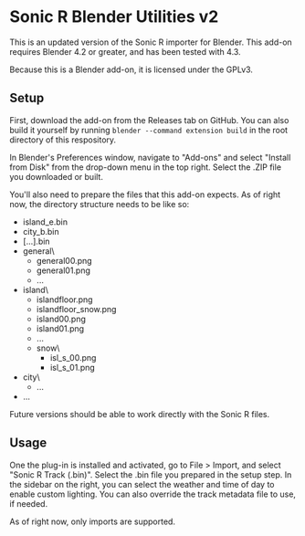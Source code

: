 # Sonic R Blender Utilities v2

This is an updated version of the Sonic R importer for Blender. This add-on requires Blender 4.2 or greater, and has been tested with 4.3.

Because this is a Blender add-on, it is licensed under the GPLv3.

## Setup

First, download the add-on from the Releases tab on GitHub. You can also build it yourself by running `blender --command extension build` in the root directory of this respository.

In Blender's Preferences window, navigate to "Add-ons" and select "Install from Disk" from the drop-down menu in the top right. Select the .ZIP file you downloaded or built.

You'll also need to prepare the files that this add-on expects. As of right now, the directory structure needs to be like so:

- island_e.bin
- city_b.bin
- [...].bin
- general\
    - general00.png
    - general01.png
    - ...
- island\
    - islandfloor.png
    - islandfloor_snow.png
    - island00.png
    - island01.png
    - ...
    - snow\
        - isl_s_00.png
        - isl_s_01.png
- city\
    - ...
- ...

Future versions should be able to work directly with the Sonic R files.

## Usage

One the plug-in is installed and activated, go to File > Import, and select "Sonic R Track (.bin)". Select the .bin file you prepared in the setup step. In the sidebar on the right, you can select the weather and time of day to enable custom lighting. You can also override the track metadata file to use, if needed.

As of right now, only imports are supported.